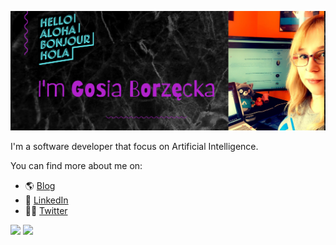 ![](cover.png)

I'm a software developer that focus on Artificial Intelligence. 

You can find more about me on:
- 🌎   [Blog](https://gosiaborzecka.net)
- 💼   [LinkedIn](https://www.linkedin.com/in/gosiaborzecka/)
- 👩‍💻   [Twitter](https://twitter.com/GosiaBorzecka)




![](https://github-readme-stats.vercel.app/api?username=gosiaborzecka&show_icons=true&theme=synthwave&line_height=33)
![](https://github-readme-stats.vercel.app/api/top-langs/?username=gosiaborzecka&theme=radical)

